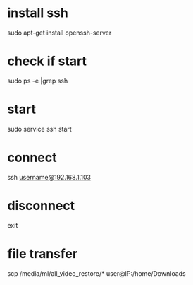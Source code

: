 # install ssh
sudo apt-get install openssh-server

# check if start
sudo ps -e |grep ssh 

# start
sudo service ssh start

# connect
ssh username@192.168.1.103 

# disconnect
exit

# file transfer
scp /media/ml/all_video_restore/* user@IP:/home/Downloads
